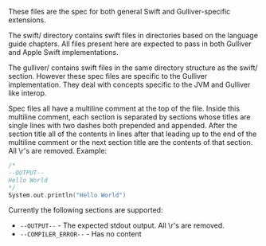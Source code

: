 These files are the spec for both general Swift and Gulliver-specific extensions.

The swift/ directory contains swift files in directories based on the language guide chapters. All files present here
are expected to pass in both Gulliver and Apple Swift implementations.

The gulliver/ contains swift files in the same directory structure as the swift/ section. However these spec files are
specific to the Gulliver implementation. They deal with concepts specific to the JVM and Gulliver like interop.

Spec files all have a multiline comment at the top of the file. Inside this multiline comment, each section is
separated by sections whose titles are single lines with two dashes both prepended and appended. After the section
title all of the contents in lines after that leading up to the end of the multiline comment or the next section title
are the contents of that section. All \r's are removed. Example:

```swift
/*
--OUTPUT--
Hello World
*/
System.out.println("Hello World")
```

Currently the following sections are supported:

* `--OUTPUT--` - The expected stdout output. All \r's are removed.
* `--COMPILER_ERROR--` - Has no content